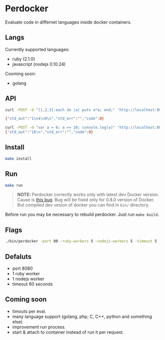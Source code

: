 Perdocker
====

Evaluate code in differnet languages inside docker containers.

## Langs

Currently supported languages:

- ruby (2.1.0)
- javascript (nodejs 0.10.24)

Cooming soon: 

- golang

## API

```bash
curl -POST -d "[1,2,3].each do |a| puts a*a; end;" 'http://localhost:8080/ruby'

{"std_out":"1\n4\n9\n","std_err":"","code":0}

curl -POST -d "var a = 6; a += 10; console.log(a)" 'http://localhost:8080/nodejs'
{"std_out":"16\n","std_err":"","code":0}
```

## Install

```bash
make install
```

## Run

```bash
make run
```

> **NOTE:**
> Perdocker correctly works only with latest dev Docker version. Cause
> is [this bug](https://github.com/dotcloud/docker/issues/1319). Bug
> will be fixed only for 0.8.0 version of Docker. But compiled dev vesion
> of docker you can find in `bin/` directory.

Before run you may be necessary to rebuild perdocker. 
Just run `make build`.

## Flags

```bash
./bin/perdocker -port 80 -ruby-workers 5 -nodejs-workers 5 -timeout 5
```

## Defaluts

- port 8080
- 1 ruby worker
- 1 nodejs worker
- timeout 60 seconds

## Coming soon

- timouts per eval.
- many language support (golang, php, C, C++, python and something else).
- improvement run process.
- start & attach to container instead of run it per request.

